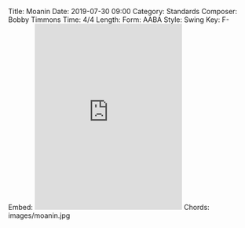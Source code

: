 Title: Moanin
Date: 2019-07-30 09:00
Category: Standards
Composer: Bobby Timmons
Time: 4/4
Length:
Form: AABA
Style: Swing
Key: F-
Embed: <iframe src="https://open.spotify.com/embed/playlist/4VkP9QHDvkCqEB1uqYWFXm" width="300" height="380" frameborder="0" allowtransparency="true" allow="encrypted-media"></iframe>
Chords: images/moanin.jpg
